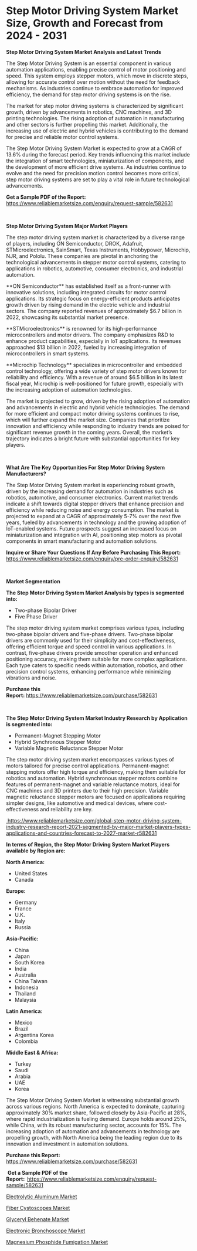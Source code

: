 <p><h1>Step Motor Driving System Market Size, Growth and Forecast from 2024 - 2031</h1></p><p><strong>Step Motor Driving System Market Analysis and Latest Trends</strong></p>
<p><p>The Step Motor Driving System is an essential component in various automation applications, enabling precise control of motor positioning and speed. This system employs stepper motors, which move in discrete steps, allowing for accurate control over motion without the need for feedback mechanisms. As industries continue to embrace automation for improved efficiency, the demand for step motor driving systems is on the rise.</p><p>The market for step motor driving systems is characterized by significant growth, driven by advancements in robotics, CNC machines, and 3D printing technologies. The rising adoption of automation in manufacturing and other sectors is further propelling this market. Additionally, the increasing use of electric and hybrid vehicles is contributing to the demand for precise and reliable motor control systems.</p><p>The Step Motor Driving System Market is expected to grow at a CAGR of 13.6% during the forecast period. Key trends influencing this market include the integration of smart technologies, miniaturization of components, and the development of more efficient drive systems. As industries continue to evolve and the need for precision motion control becomes more critical, step motor driving systems are set to play a vital role in future technological advancements.</p></p>
<p><strong>Get a Sample PDF of the Report:&nbsp;</strong> <a href="https://www.reliablemarketsize.com/enquiry/request-sample/582631?utm_campaign=1326&utm_medium=2&utm_source=Github&utm_content=ia&utm_term=27092024&utm_id=step-motor-driving-system">https://www.reliablemarketsize.com/enquiry/request-sample/582631</a></p>
<p>&nbsp;</p>
<p><strong>Step Motor Driving System Major Market Players</strong></p>
<p><p>The step motor driving system market is characterized by a diverse range of players, including ON Semiconductor, DROK, Adafruit, STMicroelectronics, SainSmart, Texas Instruments, Hobbypower, Microchip, NJR, and Pololu. These companies are pivotal in anchoring the technological advancements in stepper motor control systems, catering to applications in robotics, automotive, consumer electronics, and industrial automation.</p><p>**ON Semiconductor** has established itself as a front-runner with innovative solutions, including integrated circuits for motor control applications. Its strategic focus on energy-efficient products anticipates growth driven by rising demand in the electric vehicle and industrial sectors. The company reported revenues of approximately $6.7 billion in 2022, showcasing its substantial market presence.</p><p>**STMicroelectronics** is renowned for its high-performance microcontrollers and motor drivers. The company emphasizes R&D to enhance product capabilities, especially in IoT applications. Its revenues approached $13 billion in 2022, fueled by increasing integration of microcontrollers in smart systems.</p><p>**Microchip Technology** specializes in microcontroller and embedded control technology, offering a wide variety of step motor drivers known for reliability and efficiency. With a revenue of around $6.5 billion in its latest fiscal year, Microchip is well-positioned for future growth, especially with the increasing adoption of automation technologies.</p><p>The market is projected to grow, driven by the rising adoption of automation and advancements in electric and hybrid vehicle technologies. The demand for more efficient and compact motor driving systems continues to rise, which will further expand the market size. Companies that prioritize innovation and efficiency while responding to industry trends are poised for significant revenue growth in the coming years. Overall, the market’s trajectory indicates a bright future with substantial opportunities for key players.</p></p>
<p>&nbsp;</p>
<p><strong>What Are The Key Opportunities For Step Motor Driving System Manufacturers?</strong></p>
<p><p>The Step Motor Driving System market is experiencing robust growth, driven by the increasing demand for automation in industries such as robotics, automotive, and consumer electronics. Current market trends indicate a shift towards digital stepper drivers that enhance precision and efficiency while reducing noise and energy consumption. The market is projected to expand at a CAGR of approximately 5-7% over the next five years, fueled by advancements in technology and the growing adoption of IoT-enabled systems. Future prospects suggest an increased focus on miniaturization and integration with AI, positioning step motors as pivotal components in smart manufacturing and automation solutions.</p></p>
<p><strong>Inquire or Share Your Questions If Any Before Purchasing This Report:</strong> <a href="https://www.reliablemarketsize.com/enquiry/pre-order-enquiry/582631?utm_campaign=1326&utm_medium=2&utm_source=Github&utm_content=ia&utm_term=27092024&utm_id=step-motor-driving-system">https://www.reliablemarketsize.com/enquiry/pre-order-enquiry/582631</a></p>
<p>&nbsp;</p>
<p><strong>Market Segmentation</strong></p>
<p><strong>The Step Motor Driving System Market Analysis by types is segmented into:</strong></p>
<p><ul><li>Two-phase Bipolar Driver</li><li>Five Phase Driver</li></ul></p>
<p><p>The step motor driving system market comprises various types, including two-phase bipolar drivers and five-phase drivers. Two-phase bipolar drivers are commonly used for their simplicity and cost-effectiveness, offering efficient torque and speed control in various applications. In contrast, five-phase drivers provide smoother operation and enhanced positioning accuracy, making them suitable for more complex applications. Each type caters to specific needs within automation, robotics, and other precision control systems, enhancing performance while minimizing vibrations and noise.</p></p>
<p><strong>Purchase this Report:&nbsp;</strong><a href="https://www.reliablemarketsize.com/purchase/582631?utm_campaign=1326&utm_medium=2&utm_source=Github&utm_content=ia&utm_term=27092024&utm_id=step-motor-driving-system">https://www.reliablemarketsize.com/purchase/582631</a></p>
<p>&nbsp;</p>
<p><strong>The Step Motor Driving System Market Industry Research by Application is segmented into:</strong></p>
<p><ul><li>Permanent-Magnet Stepping Motor</li><li>Hybrid Synchronous Stepper Motor</li><li>Variable Magnetic Reluctance Stepper Motor</li></ul></p>
<p><p>The step motor driving system market encompasses various types of motors tailored for precise control applications. Permanent-magnet stepping motors offer high torque and efficiency, making them suitable for robotics and automation. Hybrid synchronous stepper motors combine features of permanent-magnet and variable reluctance motors, ideal for CNC machines and 3D printers due to their high precision. Variable magnetic reluctance stepper motors are focused on applications requiring simpler designs, like automotive and medical devices, where cost-effectiveness and reliability are key.</p></p>
<p><a href="https://www.reliablemarketsize.com/global-step-motor-driving-system-industry-research-report-2021-segmented-by-major-market-players-types-applications-and-countries-forecast-to-2027-market-r582631?utm_campaign=1326&utm_medium=2&utm_source=Github&utm_content=ia&utm_term=27092024&utm_id=step-motor-driving-system">&nbsp;https://www.reliablemarketsize.com/global-step-motor-driving-system-industry-research-report-2021-segmented-by-major-market-players-types-applications-and-countries-forecast-to-2027-market-r582631</a></p>
<p><strong>In terms of Region, the Step Motor Driving System Market Players available by Region are:</strong></p>
<p>
    <p> <strong> North America: </strong>
        <ul>
            <li>United States</li>
            <li>Canada</li>
        </ul>
        </p> 
    <p> <strong> Europe: </strong>
        <ul>
            <li>Germany</li>
            <li>France</li>
            <li>U.K.</li>
            <li>Italy</li>
            <li>Russia</li>
        </ul>
        </p> 
    <p> <strong> Asia-Pacific: </strong>
        <ul>
            <li>China</li>
            <li>Japan</li>
            <li>South Korea</li>
            <li>India</li>
            <li>Australia</li>
            <li>China Taiwan</li>
            <li>Indonesia</li>
            <li>Thailand</li>
            <li>Malaysia</li>
        </ul>
        </p> 
    <p> <strong> Latin America: </strong>
        <ul>
            <li>Mexico</li>
            <li>Brazil</li>
            <li>Argentina Korea</li>
            <li>Colombia</li>
        </ul>
        </p> 
    <p> <strong> Middle East & Africa: </strong>
        <ul>
            <li>Turkey</li>
            <li>Saudi</li>
            <li>Arabia</li>
            <li>UAE</li>
            <li>Korea</li>
        </ul>
    </p>
    </p>
<p><p>The Step Motor Driving System Market is witnessing substantial growth across various regions. North America is expected to dominate, capturing approximately 30% market share, followed closely by Asia-Pacific at 28%, where rapid industrialization is fueling demand. Europe holds around 25%, while China, with its robust manufacturing sector, accounts for 15%. The increasing adoption of automation and advancements in technology are propelling growth, with North America being the leading region due to its innovation and investment in automation solutions.</p></p>
<p><strong>Purchase this Report: </strong><a href="https://www.reliablemarketsize.com/purchase/582631?utm_campaign=1326&utm_medium=2&utm_source=Github&utm_content=ia&utm_term=27092024&utm_id=step-motor-driving-system">https://www.reliablemarketsize.com/purchase/582631</a></p>
<p>&nbsp;<strong>Get a Sample PDF of the Report:&nbsp;&nbsp;</strong><a href="https://www.reliablemarketsize.com/enquiry/request-sample/582631?utm_campaign=1326&utm_medium=2&utm_source=Github&utm_content=ia&utm_term=27092024&utm_id=step-motor-driving-system">https://www.reliablemarketsize.com/enquiry/request-sample/582631</a></p>
<p><strong></strong></p>
<p><p><a href="https://www.linkedin.com/pulse/strategic-market-insights-navigating-global-electrolytic-ngzbc?utm_campaign=1326&utm_medium=2&utm_source=Github&utm_content=ia&utm_term=27092024&utm_id=step-motor-driving-system">Electrolytic Aluminum Market</a></p><p><a href="https://issuu.com/reportprime-2/docs/fiber-cystoscopes-market-size-2030._ba30dfbad7a9d4?utm_campaign=1326&utm_medium=2&utm_source=Github&utm_content=ia&utm_term=27092024&utm_id=step-motor-driving-system">Fiber Cystoscopes Market</a></p><p><a href="https://github.com/ashepherd82/Market-Research-Report-List-6/blob/main/glyceryl-behenate-market.md?utm_campaign=1326&utm_medium=2&utm_source=Github&utm_content=ia&utm_term=27092024&utm_id=step-motor-driving-system">Glyceryl Behenate Market</a></p><p><a href="https://issuu.com/reportprime-2/docs/electronic-bronchoscope-market-size_839c1146e82e96?utm_campaign=1326&utm_medium=2&utm_source=Github&utm_content=ia&utm_term=27092024&utm_id=step-motor-driving-system">Electronic Bronchoscope Market</a></p><p><a href="https://www.linkedin.com/pulse/how-regions-adapting-magnesium-phosphide-fumigation-market-skabc?utm_campaign=1326&utm_medium=2&utm_source=Github&utm_content=ia&utm_term=27092024&utm_id=step-motor-driving-system">Magnesium Phosphide Fumigation Market</a></p></p>